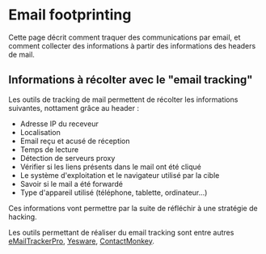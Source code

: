 # Email footprinting

Cette page décrit comment traquer des communications par email, et comment collecter des 
informations à partir des informations des headers de mail.

## Informations à récolter avec le "email tracking"

Les outils de tracking de mail permettent de récolter les informations suivantes, nottament grâce au header :
* Adresse IP du receveur
* Localisation
* Email reçu et acusé de réception
* Temps de lecture
* Détection de serveurs proxy
* Vérifier si les liens présents dans le mail ont été cliqué
* Le système d'exploitation et le navigateur utilisé par la cible
* Savoir si le mail a été forwardé
* Type d'appareil utilisé (téléphone, tablette, ordinateur...)

Ces informations vont permettre par la suite de réfléchir à une stratégie de hacking.

Les outils permettant de réaliser du email tracking sont entre autres [eMailTrackerPro](http://www.emailtrackerpro.com), 
[Yesware](http://www.yesware.com), [ContactMonkey](https://contactmonkey.com).